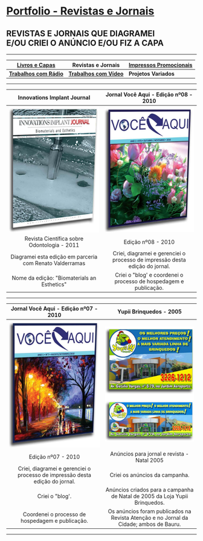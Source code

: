 # <ins>Portfolio - Revistas e Jornais</ins>
## REVISTAS E JORNAIS QUE DIAGRAMEI<br>E/OU CRIEI O ANÚNCIO E/OU FIZ A CAPA

----

| [**Livros e Capas**](/livros-capas/livros-capas.md) | **Revistas e Jornais** | [**Impressos Promocionais**](/impressos-promocionais/impressos-promocionais.md) |
| -------------- | ------------------ | ---------------------- |
| [**Trabalhos com Rádio**](/trabalhos-radio/trabalhos-radio.md) | [**Trabalhos com Vídeo**](/trabalhos-video/trabalhos-video.md) | **Projetos Variados** |

----

**Innovations Implant Journal** | **Jornal Você Aqui - Edição nº08 - 2010**
:---------------------------:|:------------------------------:
![](/revistas-jornais/003-revista-cientifica-odontologia-innovations-implant-journal-volume-6-numero-edicao-1-2011.jpg)  | ![](/revistas-jornais/002-jornal-voce-aqui-numero-edicao-8-2010.jpg) 
Revista Científica sobre Odontologia - 2011 | Edição nº08 - 2010
Diagramei esta edição em parceria com Renato Valderramas | Criei, diagramei e gerenciei o processo de impressão desta edição do jornal.
Nome da edição: "Biomaterials an Esthetics" | Criei o "blog' e coordenei o processo de hospedagem e publicação.

----

**Jornal Você Aqui - Edição nº07 - 2010** | **Yupii Brinquedos - 2005**
:--------------------:|:-----------:
![](/revistas-jornais/001-jornal-voce-aqui-numero-edicao-7-2010.jpg) | ![](/revistas-jornais/004-anuncio-jornal-da-cidade-revista-atencao-yupii-brinquedos-2005.jpg) |
Edição nº07 - 2010 | Anúncios para jornal e revista - Natal 2005
Criei, diagramei e gerenciei o processo de impressão desta edição do jornal. | Criei os anúncios da campanha.
Criei o "blog'. | Anúncios criados para a campanha de Natal de 2005 da Loja Yupii Brinquedos.
Coordenei o processo de hospedagem e publicação. |  Os anúncios foram publicados na Revista Atenção e no Jornal da Cidade; ambos de Bauru.

----

